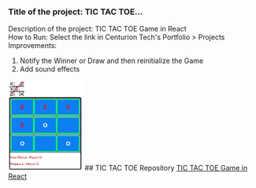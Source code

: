 ### Title of the project: TIC TAC TOE...
Description of the project: TIC TAC TOE Game in React <br>
How to Run: Select the link in Centurion Tech's Portfolio > Projects <br>
Improvements: <br> 
1. Notify the Winner or Draw and then reinitialize the Game <br>
2. Add sound effects<br>

<img src="tictactoeGame.jpg" width="30%" height="30%">
## TIC TAC TOE Repository
<a href="https://github.com/CenturionTech/centuriontech.github.io/tree/main/tictactoe">TIC TAC TOE Game in React </a>
